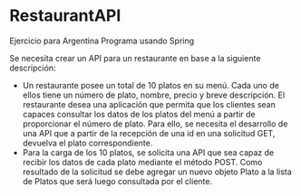 # RestaurantAPI
Ejercicio para Argentina Programa usando Spring

Se necesita  crear un API para un restaurante en base a la siguiente descripción:

- Un restaurante posee un total de 10 platos en su menú. Cada uno de ellos tiene un número de plato, nombre, precio y breve descripción. El restaurante desea una aplicación que permita que los clientes sean capaces consultar los datos de los platos del menú a partir de proporcionar el número de plato. Para ello, se necesita el desarrollo de una API que a partir de la recepción de una id en una solicitud GET, devuelva el plato correspondiente. 
- Para la carga de los 10 platos, se solicita una API que sea capaz de recibir los datos de cada plato mediante el método POST. Como resultado de la solicitud se debe agregar un nuevo objeto Plato a la lista de Platos que será luego consultada por el cliente.
